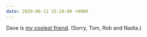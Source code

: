 ```yaml
---
date: 2020-06-12 15:20:00 +0900
---
```


Dave is [my coolest friend](https://twitter.com/daveharmon/status/1271283271893049344). (Sorry, Tom, Rob and Nadia.)
